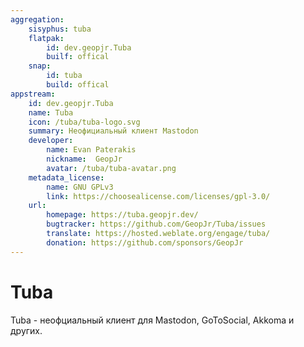 ```yaml
---
aggregation:
    sisyphus: tuba
    flatpak:
        id: dev.geopjr.Tuba
        builf: offical
    snap:
        id: tuba
        build: offical
appstream:
    id: dev.geopjr.Tuba
    name: Tuba
    icon: /tuba/tuba-logo.svg
    summary: Неофициальный клиент Mastodon
    developer:
        name: Evan Paterakis
        nickname:  GeopJr
        avatar: /tuba/tuba-avatar.png
    metadata_license:
        name: GNU GPLv3
        link: https://choosealicense.com/licenses/gpl-3.0/
    url:
        homepage: https://tuba.geopjr.dev/
        bugtracker: https://github.com/GeopJr/Tuba/issues
        translate: https://hosted.weblate.org/engage/tuba/
        donation: https://github.com/sponsors/GeopJr
---
```


# Tuba
Tuba - неофциальный клиент для Mastodon, GoToSocial, Akkoma и других.

<!--@include: @apps/_parts/install/content-repo.md-->
<!--@include: @apps/_parts/install/content-flatpak.md-->
<!--@include: @apps/_parts/install/content-snap.md-->
